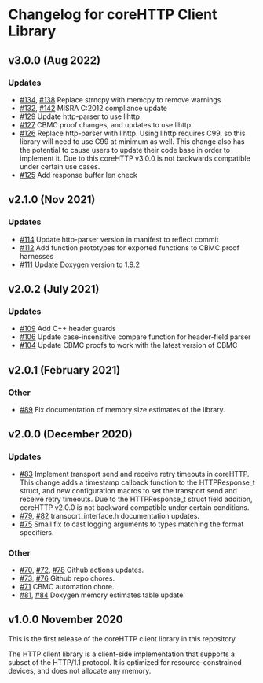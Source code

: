 # Changelog for coreHTTP Client Library


## v3.0.0 (Aug 2022)

### Updates

- [#134](https://github.com/FreeRTOS/coreHTTP/pull/134), [#138](https://github.com/FreeRTOS/coreHTTP/pull/138) Replace strncpy with memcpy to remove warnings
- [#132](https://github.com/FreeRTOS/coreHTTP/pull/132), [#142](https://github.com/FreeRTOS/coreHTTP/pull/142) MISRA C:2012 compliance update
- [#129](https://github.com/FreeRTOS/coreHTTP/pull/129) Update http-parser to use llhttp
- [#127](https://github.com/FreeRTOS/coreHTTP/pull/127) CBMC proof changes, and updates to use llhttp
- [#126](https://github.com/FreeRTOS/coreHTTP/pull/126) Replace http-parser with llhttp. Using  llhttp requires C99, so this library will need to use C99 at minimum as well. This change also has the potential to cause users to update their code base in order to implement it. Due to this coreHTTP v3.0.0 is not backwards compatible under certain use cases.
- [#125](https://github.com/FreeRTOS/coreHTTP/pull/125) Add response buffer len check

## v2.1.0 (Nov 2021)

### Updates

- [#114](https://github.com/FreeRTOS/coreHTTP/pull/114) Update http-parser version in manifest to reflect commit
- [#112](https://github.com/FreeRTOS/coreHTTP/pull/112) Add function prototypes for exported functions to CBMC proof harnesses
- [#111](https://github.com/FreeRTOS/coreHTTP/pull/111) Update Doxygen version to 1.9.2

## v2.0.2 (July 2021)

### Updates

- [#109](https://github.com/FreeRTOS/coreHTTP/pull/109) Add C++ header guards
- [#106](https://github.com/FreeRTOS/coreHTTP/pull/106) Update case-insensitive compare function for header-field parser
- [#104](https://github.com/FreeRTOS/coreHTTP/pull/104) Update CBMC proofs to work with the latest version of CBMC

## v2.0.1 (February 2021)

### Other

- [#89](https://github.com/FreeRTOS/coreHTTP/pull/89) Fix documentation of memory size estimates of the library.

## v2.0.0 (December 2020)

### Updates

 - [#83](https://github.com/FreeRTOS/coreHTTP/pull/83) Implement transport send and receive retry timeouts in coreHTTP. This change adds a timestamp callback function to the HTTPResponse_t struct, and new configuration macros to set the transport send and receive retry timeouts. Due to the HTTPResponse_t struct field addition, coreHTTP v2.0.0 is not backward compatible under certain conditions.
 - [#79](https://github.com/FreeRTOS/coreHTTP/pull/79), [#82](https://github.com/FreeRTOS/coreHTTP/pull/82) transport_interface.h documentation updates.
 - [#75](https://github.com/FreeRTOS/coreHTTP/pull/75) Small fix to cast logging arguments to types matching the format specifiers.

### Other
 - [#70](https://github.com/FreeRTOS/coreHTTP/pull/70), [#72](https://github.com/FreeRTOS/coreHTTP/pull/72), [#78](https://github.com/FreeRTOS/coreHTTP/pull/78) Github actions updates.
 - [#73](https://github.com/FreeRTOS/coreHTTP/pull/73), [#76](https://github.com/FreeRTOS/coreHTTP/pull/76) Github repo chores.
 - [#71](https://github.com/FreeRTOS/coreHTTP/pull/71) CBMC automation chore.
 - [#81](https://github.com/FreeRTOS/coreHTTP/pull/81), [#84](https://github.com/FreeRTOS/coreHTTP/pull/84) Doxygen memory estimates table update.

## v1.0.0 November 2020

This is the first release of the coreHTTP client library in this repository.

The HTTP client library is a client-side implementation that supports a subset
of the HTTP/1.1 protocol. It is optimized for resource-constrained devices, and
does not allocate any memory.

